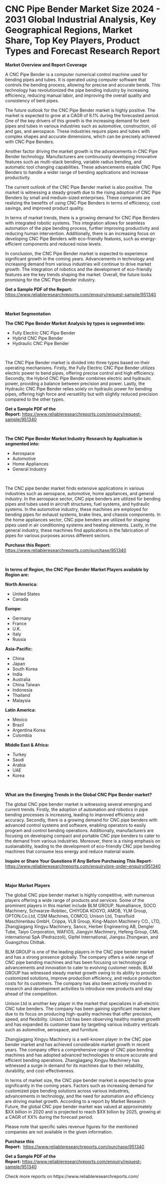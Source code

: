 <p><h1>CNC Pipe Bender Market Size 2024 - 2031 Global Industrial Analysis, Key Geographical Regions, Market Share, Top Key Players, Product Types and Forecast Research Report</h1></p><p><strong>Market Overview and Report Coverage</strong></p>
<p><p>A CNC Pipe Bender is a computer numerical control machine used for bending pipes and tubes. It is operated using computer software that controls the bending process, allowing for precise and accurate bends. This technology has revolutionized the pipe bending industry by increasing efficiency, reducing manual labor, and improving the overall quality and consistency of bent pipes.</p><p>The future outlook for the CNC Pipe Bender market is highly positive. The market is expected to grow at a CAGR of 8.1% during the forecasted period. One of the key drivers of this growth is the increasing demand for bent pipes and tubes in various industries such as automotive, construction, oil and gas, and aerospace. These industries require pipes and tubes with complex shapes and accurate dimensions, which can be precisely achieved with CNC Pipe Benders.</p><p>Another factor driving the market growth is the advancements in CNC Pipe Bender technology. Manufacturers are continuously developing innovative features such as multi-stack bending, variable radius bending, and automatic tool changing capabilities. These advancements enable CNC Pipe Benders to handle a wider range of bending applications and increase productivity.</p><p>The current outlook of the CNC Pipe Bender market is also positive. The market is witnessing a steady growth due to the rising adoption of CNC Pipe Benders by small and medium-sized enterprises. These companies are realizing the benefits of using CNC Pipe Benders in terms of efficiency, cost savings, and improved product quality.</p><p>In terms of market trends, there is a growing demand for CNC Pipe Benders with integrated robotic systems. This integration allows for seamless automation of the pipe bending process, further improving productivity and reducing human intervention. Additionally, there is an increasing focus on developing CNC Pipe Benders with eco-friendly features, such as energy-efficient components and reduced noise levels.</p><p>In conclusion, the CNC Pipe Bender market is expected to experience significant growth in the coming years. Advancements in technology and increasing demand from various industries will continue to drive market growth. The integration of robotics and the development of eco-friendly features are the key trends shaping the market. Overall, the future looks promising for the CNC Pipe Bender industry.</p></p>
<p><strong>Get a Sample PDF of the Report:</strong> <a href="https://www.reliableresearchreports.com/enquiry/request-sample/951340">https://www.reliableresearchreports.com/enquiry/request-sample/951340</a></p>
<p>&nbsp;</p>
<p><strong>Market Segmentation</strong></p>
<p><strong>The CNC Pipe Bender Market Analysis by types is segmented into:</strong></p>
<p><ul><li>Fully Electric CNC Pipe Bender</li><li>Hybrid CNC Pipe Bender</li><li>Hydraulic CNC Pipe Bender</li></ul></p>
<p>&nbsp;</p>
<p><p>The CNC Pipe Bender market is divided into three types based on their operating mechanisms. Firstly, the Fully Electric CNC Pipe Bender utilizes electric power to bend pipes, offering precise control and high efficiency. Secondly, the Hybrid CNC Pipe Bender combines electric and hydraulic power, providing a balance between precision and power. Lastly, the Hydraulic CNC Pipe Bender relies solely on hydraulic power for bending pipes, offering high force and versatility but with slightly reduced precision compared to the other types.</p></p>
<p><strong>Get a Sample PDF of the Report:</strong>&nbsp;<a href="https://www.reliableresearchreports.com/enquiry/request-sample/951340">https://www.reliableresearchreports.com/enquiry/request-sample/951340</a></p>
<p>&nbsp;</p>
<p><strong>The CNC Pipe Bender Market Industry Research by Application is segmented into:</strong></p>
<p><ul><li>Aerospace</li><li>Automotive</li><li>Home Appliances</li><li>General Industry</li></ul></p>
<p>&nbsp;</p>
<p><p>The CNC pipe bender market finds extensive applications in various industries such as aerospace, automotive, home appliances, and general industry. In the aerospace sector, CNC pipe benders are utilized for bending pipes and tubes used in aircraft structures, fuel systems, and hydraulic systems. In the automotive industry, these machines are employed for bending pipes for exhaust systems, brake lines, and chassis components. In the home appliances sector, CNC pipe benders are utilized for shaping pipes used in air conditioning systems and heating elements. Lastly, in the general industry, these machines find applications in the fabrication of pipes for various purposes across different sectors.</p></p>
<p><strong>Purchase this Report:</strong>&nbsp; <a href="https://www.reliableresearchreports.com/purchase/951340">https://www.reliableresearchreports.com/purchase/951340</a></p>
<p>&nbsp;</p>
<p><strong>In terms of Region, the CNC Pipe Bender Market Players available by Region are:</strong></p>
<p>
    <p> <strong> North America: </strong>
        <ul>
            <li>United States</li>
            <li>Canada</li>
        </ul>
        </p> 
    <p> <strong> Europe: </strong>
        <ul>
            <li>Germany</li>
            <li>France</li>
            <li>U.K.</li>
            <li>Italy</li>
            <li>Russia</li>
        </ul>
        </p> 
    <p> <strong> Asia-Pacific: </strong>
        <ul>
            <li>China</li>
            <li>Japan</li>
            <li>South Korea</li>
            <li>India</li>
            <li>Australia</li>
            <li>China Taiwan</li>
            <li>Indonesia</li>
            <li>Thailand</li>
            <li>Malaysia</li>
        </ul>
        </p> 
    <p> <strong> Latin America: </strong>
        <ul>
            <li>Mexico</li>
            <li>Brazil</li>
            <li>Argentina Korea</li>
            <li>Colombia</li>
        </ul>
        </p> 
    <p> <strong> Middle East & Africa: </strong>
        <ul>
            <li>Turkey</li>
            <li>Saudi</li>
            <li>Arabia</li>
            <li>UAE</li>
            <li>Korea</li>
        </ul>
    </p>
    </p>
<p>&nbsp;</p>
<p><strong>What are the Emerging Trends in the Global CNC Pipe Bender market?</strong></p>
<p><p>The global CNC pipe bender market is witnessing several emerging and current trends. Firstly, the adoption of automation and robotics in pipe bending processes is increasing, leading to improved efficiency and accuracy. Secondly, there is a growing demand for CNC pipe benders with advanced control systems and software, enabling operators to easily program and control bending operations. Additionally, manufacturers are focusing on developing compact and portable CNC pipe benders to cater to the demand from various industries. Moreover, there is a rising emphasis on sustainability, leading to the development of eco-friendly CNC pipe bending machines that consume less energy and reduce material waste.</p></p>
<p><strong>Inquire or Share Your Questions If Any Before Purchasing This Report</strong>- <a href="https://www.reliableresearchreports.com/enquiry/pre-order-enquiry/951340">https://www.reliableresearchreports.com/enquiry/pre-order-enquiry/951340</a></p>
<p>&nbsp;</p>
<p><strong>Major Market Players</strong></p>
<p><p>The global CNC pipe bender market is highly competitive, with numerous players offering a wide range of products and services. Some of the prominent players in this market include BLM GROUP, Numalliance, SOCO Machinery, Schwarze-Robitec, CHIYODA KOGYO, AMOB, YLM Group, OPTON.Co.Ltd, CSM Machines, COMCO, Unison Ltd, Transfluid Maschinenbau GmbH, Crippa, VLB Group, King-Mazon Machinery CO., LTD, Zhangjiagang Xingyu Machinery, Sanco, Herber Engineering AB, Dengler Tube, Taiyo Corporation, WAFIOS, Jiangyin Machinery, Hefeng Group, CML international SpA (Pedrazzoli), Gipfel International, Jiangsu Zhongwan, and Guangzhou Chittak.</p><p>BLM GROUP is one of the leading players in the CNC pipe bender market and has a strong presence globally. The company offers a wide range of CNC pipe bending machines and has been focusing on technological advancements and innovation to cater to evolving customer needs. BLM GROUP has witnessed steady market growth owing to its ability to provide customized solutions, improve production efficiency, and reduce production costs for its customers. The company has also been actively involved in research and development activities to introduce new products and stay ahead of the competition.</p><p>Unison Ltd is another key player in the market that specializes in all-electric CNC tube benders. The company has been gaining significant market share due to its focus on producing high-quality machines that offer precision, speed, and flexibility. Unison Ltd has been observing healthy market growth and has expanded its customer base by targeting various industry verticals such as automotive, aerospace, and furniture.</p><p>Zhangjiagang Xingyu Machinery is a well-known player in the CNC pipe bender market and has achieved considerable market growth in recent years. The company offers a comprehensive range of CNC pipe bending machines and has adopted advanced technologies to ensure accurate and efficient bending operations. Zhangjiagang Xingyu Machinery has witnessed a surge in demand for its machines due to their reliability, durability, and cost-effectiveness.</p><p>In terms of market size, the CNC pipe bender market is expected to grow significantly in the coming years. Factors such as increasing demand for customized pipe bending solutions across various industries, advancements in technology, and the need for automation and efficiency are driving market growth. According to a report by Market Research Future, the global CNC pipe bender market was valued at approximately $XX billion in 2020 and is projected to reach $XX billion by 2025, growing at a CAGR of XX% during the forecast period.</p><p>Please note that specific sales revenue figures for the mentioned companies are not available in the given information.</p></p>
<p><strong>Purchase this Report:</strong>&nbsp;&nbsp;<a href="https://www.reliableresearchreports.com/purchase/951340">https://www.reliableresearchreports.com/purchase/951340</a></p>
<p></p>
<p><strong>Get a Sample PDF of the Report:</strong>&nbsp;<a href="https://www.reliableresearchreports.com/enquiry/request-sample/951340">https://www.reliableresearchreports.com/enquiry/request-sample/951340</a></p>
<p>Check more reports on https://www.reliableresearchreports.com/</p>
